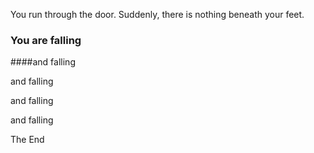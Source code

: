 You run through the door. Suddenly, there is nothing beneath your feet.

### You are falling

####and falling 

and falling 

<span class="small">and falling</span>

<span class="very_small">and falling</span>

<div class="end">The End</div>